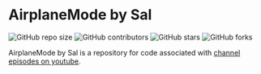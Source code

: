 # AirplaneMode by Sal

<!--- These are examples. See https://shields.io for others or to customize this set of shields. You might want to include dependencies, project status and licence info here --->
![GitHub repo size](https://img.shields.io/github/repo-size/crazysal/AirplaneMode)
![GitHub contributors](https://img.shields.io/github/contributors/crazysal/AirplaneMode)
![GitHub stars](https://img.shields.io/github/stars//crazysal/AirplaneMode?style=social)
![GitHub forks](https://img.shields.io/github/forks//crazysal/AirplaneMode?style=social)
<!-- ![Twitter Follow](https://img.shields.io/twitter/follow/scottydocs?style=social) -->

AirplaneMode by Sal is a repository for code associated with [channel episodes on youtube](https://youtube.com/channel/UCgWznxbRfh4LxqnaCvBog-Q). 


